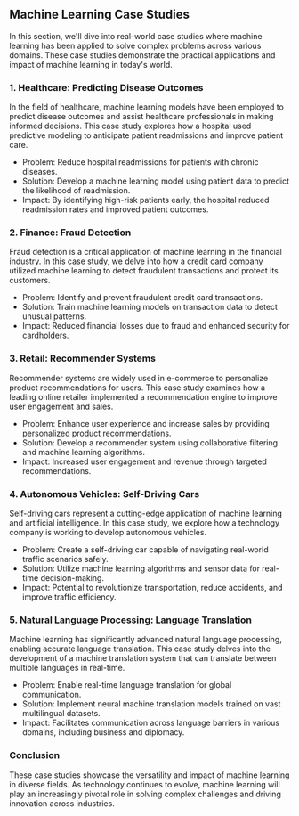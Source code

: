 ## Machine Learning Case Studies
In this section, we'll dive into real-world case studies where machine learning has been applied to solve complex problems across various domains. These case studies demonstrate the practical applications and impact of machine learning in today's world.

### 1. Healthcare: Predicting Disease Outcomes
In the field of healthcare, machine learning models have been employed to predict disease outcomes and assist healthcare professionals in making informed decisions. This case study explores how a hospital used predictive modeling to anticipate patient readmissions and improve patient care.

- Problem: Reduce hospital readmissions for patients with chronic diseases.
- Solution: Develop a machine learning model using patient data to predict the likelihood of readmission.
- Impact: By identifying high-risk patients early, the hospital reduced readmission rates and improved patient outcomes.

### 2. Finance: Fraud Detection
Fraud detection is a critical application of machine learning in the financial industry. In this case study, we delve into how a credit card company utilized machine learning to detect fraudulent transactions and protect its customers.

- Problem: Identify and prevent fraudulent credit card transactions.
- Solution: Train machine learning models on transaction data to detect unusual patterns.
- Impact: Reduced financial losses due to fraud and enhanced security for cardholders.

### 3. Retail: Recommender Systems
Recommender systems are widely used in e-commerce to personalize product recommendations for users. This case study examines how a leading online retailer implemented a recommendation engine to improve user engagement and sales.

- Problem: Enhance user experience and increase sales by providing personalized product recommendations.
- Solution: Develop a recommender system using collaborative filtering and machine learning algorithms.
- Impact: Increased user engagement and revenue through targeted recommendations.

### 4. Autonomous Vehicles: Self-Driving Cars
Self-driving cars represent a cutting-edge application of machine learning and artificial intelligence. In this case study, we explore how a technology company is working to develop autonomous vehicles.

- Problem: Create a self-driving car capable of navigating real-world traffic scenarios safely.
- Solution: Utilize machine learning algorithms and sensor data for real-time decision-making.
- Impact: Potential to revolutionize transportation, reduce accidents, and improve traffic efficiency.

### 5. Natural Language Processing: Language Translation
Machine learning has significantly advanced natural language processing, enabling accurate language translation. This case study delves into the development of a machine translation system that can translate between multiple languages in real-time.

- Problem: Enable real-time language translation for global communication.
- Solution: Implement neural machine translation models trained on vast multilingual datasets.
- Impact: Facilitates communication across language barriers in various domains, including business and diplomacy.

### Conclusion
These case studies showcase the versatility and impact of machine learning in diverse fields. As technology continues to evolve, machine learning will play an increasingly pivotal role in solving complex challenges and driving innovation across industries.